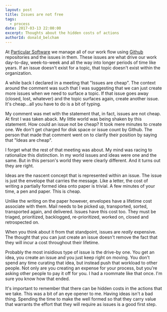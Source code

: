 ```yaml
---
layout: post
title: Issues are not free
tags:
  - process
date: 2017-03-13 22:00:00
excerpt: Thoughts about the hidden costs of actions
authorId: donald_belcham
---
```


At [Particular Software](https://particular.net/) we manage all of our work flow using [Github](https://github.com/) repositories and the issues in them. These issues are what drive our work day-to-day, week-to-week and all the way into longer periods of time like years. If an issue doesn't exist for a topic, that topic doesn't exist within the organization.

A while back I declared in a meeting that "Issues are cheap". The context around the comment was such that I was suggesting that we can just create more issues when we need to surface a topic. If that issue goes away (closed, lost, whatever) and the topic surfaces again, create another issue. It's cheap...all you have to do is a bit of typing.

My comment was met with the statement that, in fact, issues are not cheap. At first I was taken aback. My little world was being shaken by this statement. How could an issue not be cheap? It took mere minutes to create one. We don't get charged for disk space or issue count by Github. The person that made that comment went on to clarify their position by saying that "Ideas are cheap".

I forget what the rest of that meeting was about. My mind was racing to rationalize this distinction. In my world issues and ideas were one and the same. But in this person's world they were clearly different. And it turns out they are right.

Ideas are the nascent concept that is represented within an issue. The issue is just the envelope that carries the message. Like a letter, the cost of writing a partially formed idea onto paper is trivial. A few minutes of your time, a pen and paper. This is cheap.

Unlike the writing on the paper however, envelopes have a lifetime cost associate with them. Mail needs to be picked up, transported, sorted, transported again, and delivered. Issues have this cost too. They must be triaged, prioritized, backlogged, re-prioritized, worked on, closed and retrospected on.

When you think about it from that standpoint, issues are *really* expensive. The thought that you can just create an issue doesn't remove the fact that they will incur a cost throughout their lifetime.

Probably the most insidious type of issue is the drive-by one. You get an idea, you create an issue and you just keep right on moving. You don't spend any time curating that idea, but instead push that workload to other people. Not only are you creating an expense for your process, but you're asking other people to pay it off for you. I had a roommate like that once. I'm sure you know how that ended.

It's important to remember that there can be hidden costs in the actions that we take. This was a bit of an eye opener to me. Having ideas isn't a bad thing. Spending the time to make the well formed so that they carry value that warrants the effort that they will require as issues is a good first step.